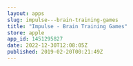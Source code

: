 ```yaml
---
layout: apps
slug: impulse---brain-training-games
title: "Impulse - Brain Training Games"
store: apple
app_id: 1451295827
date: 2022-12-30T12:08:05Z
published: 2019-02-20T00:21:49Z
---
```

